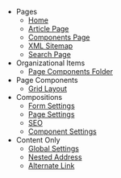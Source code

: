 - <i class="fa fa-folder" aria-hidden="true"></i> Pages
  - [Home](doctypes/Doctype-Home-Schema.md)
  - [Article Page](doctypes/Doctype-Article-Page-Schema.md)
  - [Components Page](doctypes/Doctype-Comp-Page-Schema.md)
  - [XML Sitemap](doctypes/Doctype-XML-Sitemap-Schema.md)
  - [Search Page](doctypes/Doctype-Search-Page-Schema.md)
- <i class="fa fa-folder" aria-hidden="true"></i> Organizational Items
  - [Page Components Folder](doctypes/Doctype-Page-Comp-Folder-Schema.md)
- <i class="fa fa-folder" aria-hidden="true"></i> Page Components
  - [Grid Layout](doctypes/Doctype-Grid-Layout-Schema.md)
- <i class="fa fa-folder" aria-hidden="true"></i> Compositions
  - [Form Settings](doctypes/Doctype-Form-Settings-Schema.md)
  - [Page Settings](doctypes/Doctype-Page-Settings-Schema.md)
  - [SEO](doctypes/Doctype-SEO-Schema.md)
  - [Component Settings](doctypes/Doctype-Comp-Settings-Schema.md)
- <i class="fa fa-folder" aria-hidden="true"></i> Content Only
  - [Global Settings](doctypes/Doctype-Global-Settings-Schema.md)
  - [Nested Address](doctypes/Doctype-Nested-Address-Schema.md)
  - [Alternate Link](doctypes/Doctype-Alternate-Link-Schema.md)